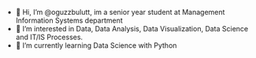 - 👋 Hi, I’m @oguzzbulutt, im a senior year student at Management Information Systems department
- 👀 I’m interested in Data, Data Analysis, Data Visualization, Data Science and IT/IS Processes.
- 🌱 I’m currently learning Data Science with Python

<!---
oguzzbulutt/oguzzbulutt is a ✨ special ✨ repository because its `README.md` (this file) appears on your GitHub profile.
You can click the Preview link to take a look at your changes.
--->
